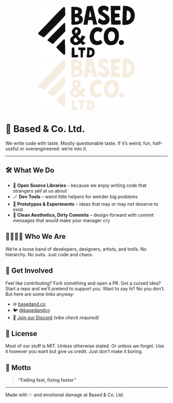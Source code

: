 <p align="center">  
  <img src="/assets/basedandco-dark.png#gh-light-mode-only" width="300px">
  <img src="/assets/basedandco-light.png#gh-dark-mode-only" width="300px">
</p>

# 🧃 Based & Co. Ltd.
We write code with taste. Mostly questionable taste.
If it’s weird, fun, half-useful or overengineered: we’re into it.

---

## 🛠 What We Do

- 🧰 **Open Source Libraries** – because we enjoy writing code that strangers yell at us about
- 🪄 **Dev Tools** – weird little helpers for weirder big problems
- 🧪 **Prototypes & Experiments** – ideas that may or may not deserve to exist
- 🧼 **Clean Aesthetics, Dirty Commits** – design-forward with commit messages that would make your manager cry

## 👨‍👩‍👧‍👦 Who We Are

We’re a loose band of developers, designers, artists, and trolls.
No hierarchy. No suits. Just code and chaos.

<!-- ## 🔭 Currently Working On

- `based-ui` – UI components with questionable boundaries
- `hype.engine` – a micro-framework for maximum regret
- `uncanny-api` – does things to your data that are *probably* legal
- `based-cli` – our flagship command-line tool that sort of works sometimes

--- -->

## 🤙 Get Involved

Feel like contributing? Fork something and open a PR.
Got a cursed idea? Start a repo and we’ll pretend to support you.
Want to say hi? No you don’t. But here are some links anyway:

- 🌐 [basedand.co](https://basedand.co)
- 🐦 [@basedandco](https://x.com/basedandco)
- 💬 [Join our Discord](https://discord.gg/qBHWCYgnJ8) *(vibe check required)*

## 📜 License

Most of our stuff is MIT. Unless otherwise stated. Or unless we forget.
Use it however you want but give us credit. Just don’t make it boring.

## 🧠 Motto

> **“Failing fast, fixing faster”**

---

Made with ✨ and emotional damage at Based & Co. Ltd.
